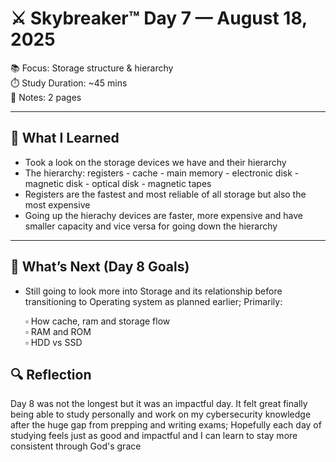 # ⚔️ Skybreaker™ Day 7 — August 18, 2025

📚 Focus: Storage structure & hierarchy  
⏱️ Study Duration: ~45 mins  
📝 Notes: 2 pages 

---

## 🧠 What I Learned

- Took a look on the storage devices we have and their hierarchy
- The hierarchy: registers - cache - main memory - electronic disk - magnetic disk - optical disk - magnetic tapes
- Registers are the fastest and most reliable of all storage but also the most expensive  
- Going up the hierachy devices are faster, more expensive and have smaller capacity and vice versa for going down the hierarchy

---

## 🎯 What’s Next (Day 8 Goals)

- Still going to look more into Storage and its relationship before transitioning to Operating system as planned earlier; Primarily:
  
  ▫️ How cache, ram and storage flow  
  ▫️ RAM and ROM  
  ▫️ HDD vs SSD 

## 🔍 Reflection

Day 8 was not the longest but it was an impactful day.
It felt great finally being able to study personally and work on my cybersecurity knowledge after the huge gap from prepping and writing exams;
Hopefully each day of studying feels just as good and impactful and I can learn to stay more consistent through God's grace
